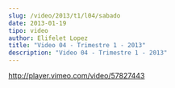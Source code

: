 ```yaml
---
slug: /video/2013/t1/l04/sabado
date: 2013-01-19
tipo: video
author: Elifelet Lopez
title: "Video 04 - Trimestre 1 - 2013"
description: "Video 04 - Trimestre 1 - 2013"
---
```


http://player.vimeo.com/video/57827443
